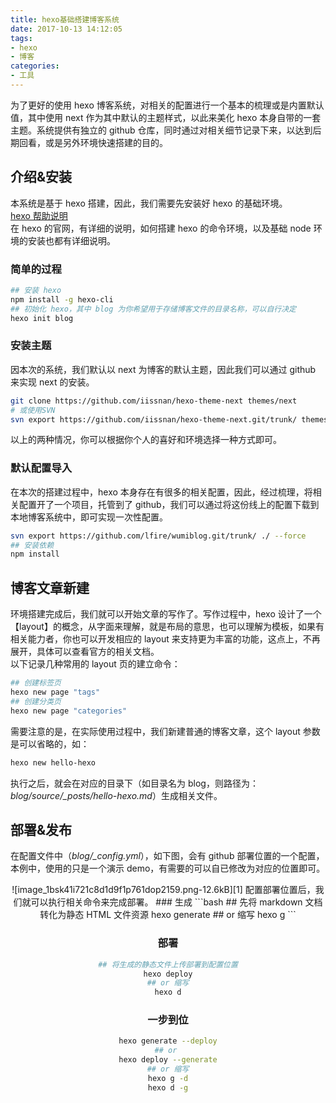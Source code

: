 ```yaml
---
title: hexo基础搭建博客系统
date: 2017-10-13 14:12:05
tags:
- hexo
- 博客
categories:
- 工具
---
```


为了更好的使用 hexo 博客系统，对相关的配置进行一个基本的梳理或是内置默认值，其中使用 next 作为其中默认的主题样式，以此来美化 hexo 本身自带的一套主题。系统提供有独立的 github 仓库，同时通过对相关细节记录下来，以达到后期回看，或是另外环境快速搭建的目的。
<!-- more -->

## 介绍&安装
本系统是基于 hexo 搭建，因此，我们需要先安装好 hexo 的基础环境。   
[hexo 帮助说明](https://hexo.io/zh-cn/docs/index.html)   
在 hexo 的官网，有详细的说明，如何搭建 hexo 的命令环境，以及基础 node 环境的安装也都有详细说明。    
### 简单的过程
```bash
## 安装 hexo
npm install -g hexo-cli
## 初始化 hexo，其中 blog 为你希望用于存储博客文件的目录名称，可以自行决定
hexo init blog
```

### 安装主题
因本次的系统，我们默认以 next 为博客的默认主题，因此我们可以通过 github 来实现 next 的安装。
```bash
git clone https://github.com/iissnan/hexo-theme-next themes/next
# 或使用SVN
svn export https://github.com/iissnan/hexo-theme-next.git/trunk/ themes/next --force
```
以上的两种情况，你可以根据你个人的喜好和环境选择一种方式即可。

### 默认配置导入
在本次的搭建过程中，hexo 本身存在有很多的相关配置，因此，经过梳理，将相关配置开了一个项目，托管到了 github，我们可以通过将这份线上的配置下载到本地博客系统中，即可实现一次性配置。
```bash
svn export https://github.com/lfire/wumiblog.git/trunk/ ./ --force
## 安装依赖
npm install
```

## 博客文章新建
环境搭建完成后，我们就可以开始文章的写作了。写作过程中，hexo 设计了一个【layout】的概念，从字面来理解，就是布局的意思，也可以理解为模板，如果有相关能力者，你也可以开发相应的 layout 来支持更为丰富的功能，这点上，不再展开，具体可以查看官方的相关文档。   
以下记录几种常用的 layout 页的建立命令：
```bash
## 创建标签页
hexo new page "tags"
## 创建分类页
hexo new page "categories"
```
需要注意的是，在实际使用过程中，我们新建普通的博客文章，这个 layout 参数是可以省略的，如：
```bash
hexo new hello-hexo
```
执行之后，就会在对应的目录下（如目录名为 blog，则路径为：*blog/source/_posts/hello-hexo.md*）生成相关文件。

## 部署&发布
在配置文件中（*blog/_config.yml*），如下图，会有 github 部署位置的一个配置，本例中，使用的只是一个演示 demo，有需要的可以自已修改为对应的位置即可。
<center>![image_1bsk41i721c8d1d9f1p761dop2159.png-12.6kB][1]
配置部署位置后，我们就可以执行相关命令来完成部署。
### 生成
```bash
## 先将 markdown 文档转化为静态 HTML 文件资源
hexo generate
## or 缩写
hexo g
```

### 部署
```bash
## 将生成的静态文件上传部署到配置位置
hexo deploy
## or 缩写
hexo d
```

### 一步到位
```bash
hexo generate --deploy
## or 
hexo deploy --generate
## or 缩写
hexo g -d
hexo d -g
```

  [1]: http://static.zybuluo.com/lfire/tldkxmb2dhy0cni66z4jrsvc/image_1bsk41i721c8d1d9f1p761dop2159.png
